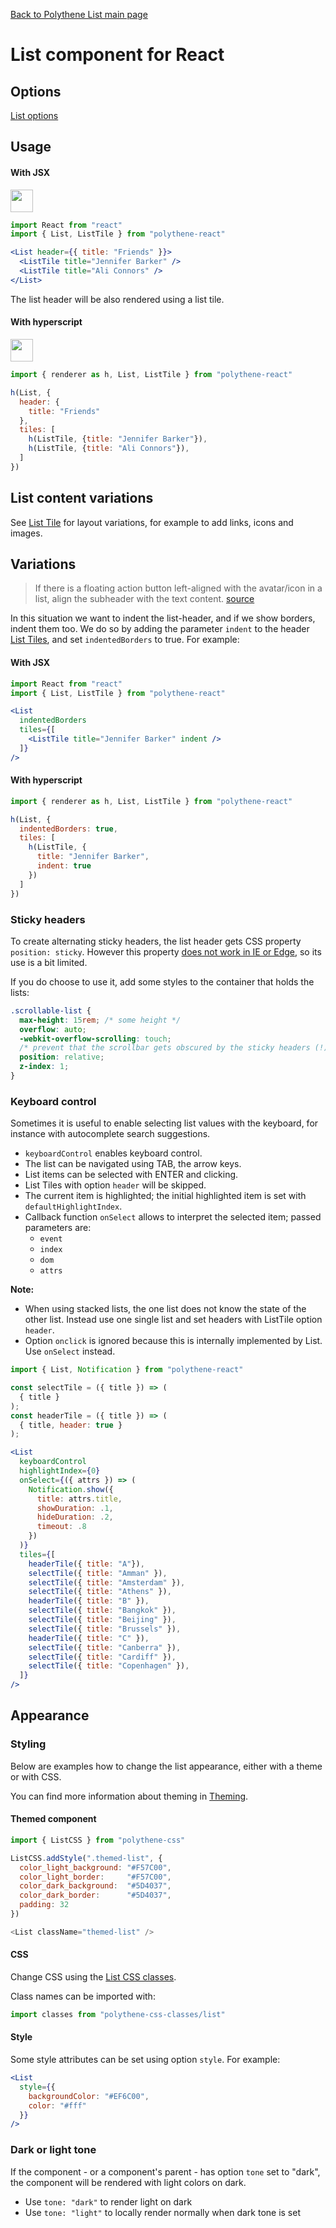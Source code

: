 [Back to Polythene List main page](../list.md)

# List component for React


## Options

[List options](list.md)


## Usage

#### With JSX

<a href="https://jsfiddle.net/ArthurClemens/yzba5Lvn/" target="_blank"><img src="https://arthurclemens.github.io/assets/polythene/docs/try-out-green.gif" height="36" /></a>

~~~jsx
import React from "react"
import { List, ListTile } from "polythene-react"

<List header={{ title: "Friends" }}>
  <ListTile title="Jennifer Barker" />
  <ListTile title="Ali Connors" />
</List>
~~~

The list header will be also rendered using a list tile.

#### With hyperscript

<a href="https://jsfiddle.net/ArthurClemens/3vdfmg8p/" target="_blank"><img src="https://arthurclemens.github.io/assets/polythene/docs/try-out-green.gif" height="36" /></a>

~~~javascript
import { renderer as h, List, ListTile } from "polythene-react"

h(List, {
  header: {
    title: "Friends"
  },
  tiles: [
    h(ListTile, {title: "Jennifer Barker"}),
    h(ListTile, {title: "Ali Connors"}),
  ]
})
~~~

## List content variations

See [List Tile](list-tile.md) for layout variations, for example to add links, icons and images. 


## Variations

> If there is a floating action button left-aligned with the avatar/icon in a list,
> align the subheader with the text content.
> [source](https://material.io/guidelines/components/subheaders.html#subheaders-list-subheaders)

In this situation we want to indent the list-header, and if we show borders, indent them too. We do so by adding the parameter `indent` to the header [List Tiles](../list-tile.md), and set `indentedBorders` to true. For example:

#### With JSX

~~~jsx
import React from "react"
import { List, ListTile } from "polythene-react"

<List
  indentedBorders
  tiles={[
    <ListTile title="Jennifer Barker" indent />
  ]}  
/>
~~~

#### With hyperscript

~~~javascript
import { renderer as h, List, ListTile } from "polythene-react"

h(List, {
  indentedBorders: true,
  tiles: [
    h(ListTile, {
      title: "Jennifer Barker",
      indent: true
    })
  ]
})
~~~

### Sticky headers

To create alternating sticky headers, the list header gets CSS property `position: sticky`. However this property [does not work in IE or Edge](http://caniuse.com/#feat=css-sticky), so its use is a bit limited.

If you do choose to use it, add some styles to the container that holds the lists:

~~~css
.scrollable-list {
  max-height: 15rem; /* some height */
  overflow: auto;
  -webkit-overflow-scrolling: touch;
  /* prevent that the scrollbar gets obscured by the sticky headers (!) */
  position: relative;
  z-index: 1;
}
~~~


### Keyboard control

Sometimes it is useful to enable selecting list values with the keyboard, for instance with autocomplete search suggestions.

* `keyboardControl` enables keyboard control.
* The list can be navigated using TAB, the arrow keys.
* List items can be selected with ENTER and clicking.
* List Tiles with option `header` will be skipped.
* The current item is highlighted; the initial highlighted item is set with `defaultHighlightIndex`.
* Callback function `onSelect` allows to interpret the selected item; passed parameters are: 
  * `event`
  * `index`
  * `dom`
  * `attrs`

**Note:**

* When using stacked lists, the one list does not know the state of the other list. Instead use one single list and set headers with ListTile option `header`.
* Option `onclick` is ignored because this is internally implemented by List. Use `onSelect` instead.


~~~jsx
import { List, Notification } from "polythene-react"

const selectTile = ({ title }) => (
  { title }
);
const headerTile = ({ title }) => (
  { title, header: true }
);

<List
  keyboardControl
  highlightIndex={0}
  onSelect={({ attrs }) => (
    Notification.show({
      title: attrs.title,
      showDuration: .1,
      hideDuration: .2,
      timeout: .8
    })
  )}
  tiles={[
    headerTile({ title: "A"}),
    selectTile({ title: "Amman" }),
    selectTile({ title: "Amsterdam" }),
    selectTile({ title: "Athens" }),
    headerTile({ title: "B" }),
    selectTile({ title: "Bangkok" }),
    selectTile({ title: "Beijing" }),
    selectTile({ title: "Brussels" }),
    headerTile({ title: "C" }),
    selectTile({ title: "Canberra" }),
    selectTile({ title: "Cardiff" }),
    selectTile({ title: "Copenhagen" }),
  ]}
/>
~~~



## Appearance

### Styling

Below are examples how to change the list appearance, either with a theme or with CSS.

You can find more information about theming in  [Theming](../../theming.md).

#### Themed component

~~~javascript
import { ListCSS } from "polythene-css"

ListCSS.addStyle(".themed-list", {
  color_light_background: "#F57C00",
  color_light_border:     "#F57C00",
  color_dark_background:  "#5D4037",
  color_dark_border:      "#5D4037",
  padding: 32
})

<List className="themed-list" />
~~~

#### CSS

Change CSS using the [List CSS classes](../../../packages/polythene-css-classes/list.js).

Class names can be imported with:

~~~javascript
import classes from "polythene-css-classes/list"
~~~

#### Style

Some style attributes can be set using option `style`. For example:

~~~jsx
<List
  style={{
    backgroundColor: "#EF6C00",
    color: "#fff"
  }}
/>
~~~

### Dark or light tone

If the component - or a component's parent - has option `tone` set to "dark", the component will be rendered with light colors on dark. 

* Use `tone: "dark"` to render light on dark
* Use `tone: "light"` to locally render normally when dark tone is set


